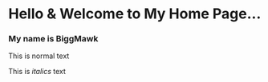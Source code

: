 # Hello & Welcome to My Home Page...

### My name is BiggMawk

This is normal text

This is *italics* text
